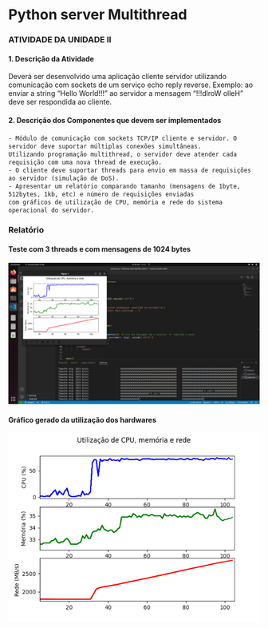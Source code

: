 # Python server Multithread

### ATIVIDADE DA UNIDADE II
#### 1. Descrição da Atividade
Deverá ser desenvolvido uma aplicação cliente servidor utilizando comunicação com sockets de um serviço echo reply reverse. Exemplo: ao enviar a string “Hello World!!!” ao servidor a mensagem “!!!dlroW olleH” deve ser respondida ao cliente.

#### 2. Descrição dos Componentes que devem ser implementados

    - Módulo de comunicação com sockets TCP/IP cliente e servidor. O servidor deve suportar múltiplas conexões simultâneas.
    Utilizando programação multithread, o servidor deve atender cada requisição com uma nova thread de execução. 
    - O cliente deve suportar threads para envio em massa de requisições ao servidor (simulação de DoS).
    - Apresentar um relatório comparando tamanho (mensagens de 1byte, 512bytes, 1kb, etc) e número de requisições enviadas 
    com gráficos de utilização de CPU, memória e rede do sistema operacional do servidor.

### Relatório

#### Teste com 3 threads e com mensagens de 1024 bytes

![Captura de tela de 2023-04-25 13-12-18.png](https://github.com/Lucasx10/Sistemas-Distribuidos-2023.1/blob/main/Python%20server%20Multithread/Captura%20de%20tela%20de%202023-04-25%2013-12-18.png)

#### Gráfico gerado da utilização dos hardwares 

![2clientes.png](https://github.com/Lucasx10/Sistemas-Distribuidos-2023.1/blob/main/Python%20server%20Multithread/2clientes.png)
